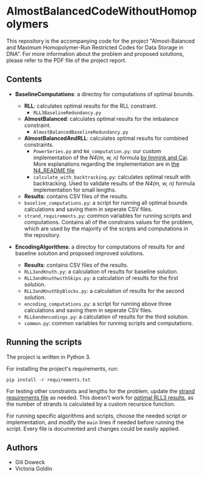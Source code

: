 # AlmostBalancedCodeWithoutHomopolymers

This repository is the accompanying code for the project "Almost-Balanced and Maximum Homopolymer-Run Restricted Codes for Data Storage in DNA". For more information about the problem and proposed solutions, please refer to the PDF file of the project report.


## Contents

* **BaselineComputations**: a directoy for computations of optimal bounds.
    * **RLL**: calculates optimal results for the RLL constraint.
        * `RLL3BaselineRedundancy.py`
    * **AlmostBalanced**: calculates optimal results for the imbalance constraint.
        * `AlmostBalancedBaselineRedundancy.py`
    * **AlmostBalancedAndRLL**: calculates optimal results for combined constraints.
        * `PowerSeries.py` and `N4_computation.py`: our custom implementation of the *N4(m, w, n)* formula [by Immink and Cai](https://ieeexplore.ieee.org/stamp/stamp.jsp?tp=&arnumber=9032172). More explanations regarding the implementation are in [the N4_README file](.\BaselineComputations\AlmostBalancedAndRLL\N4_README.md)
        * `calculate_with_backtracking.py`: calculates optimal result with backtracking. Used to validate results of the *N4(m, w, n)* formula implementation for small lengths.
    * **Results**: contains CSV files of the results.
    * `baseline_computations.py`: a script for running all optimal bounds calculations and saving them in seperate CSV files.
    * `strand_requirements.py`: common variables for running scripts and computations. Contains all of the constrains values for the problem, which are used by the majority of the scripts and computations in the repository.

* **EncodingAlgorithms**: a directoy for computations of results for  and baseline solution and proposed improved solutions.
    * **Results**: contains CSV files of the results.
    * `RLL3andKnuth.py`: a calculation of results for baseline solution.
    * `RLL3andKnuthwithSkips.py`: a calculation of results for the first solution.
    * `RLL3andKnuthbyBlocks.py`: a calculation of results for the second solution.
    * `encoding_computations.py`: a script for running above three calculations and saving them in seperate CSV files.
    * `RLL6andencodings.py`: a calculation of results for the third solution.
    * `common.py`: common variables for running scripts and computations.


## Running the scripts

The project is written in Python 3.

For installing the project's requirements, run:
```
pip install -r requirements.txt
```
For testing other constraints and lengths for the problem, update the [strand requirements file](.\BaselineComputations\strand_requirements.py) as needed. This doesn't work for [optimal RLL3 results](.\BaselineComputations\RLL\RLL3BaselineRedundancy.py), as the number of strands is calculated by a custom recursice function.

For running specific algorithms and scripts, choose the needed script or implementation, and modify the `main` lines if needed before running the script.
Every file is documented and changes could be easily applied.


## Authors
* Gili Doweck
* Victoria Goldin
